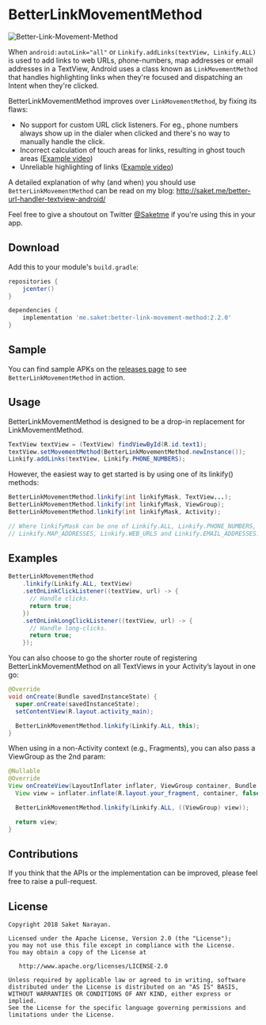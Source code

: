 # BetterLinkMovementMethod

![Better-Link-Movement-Method](https://github.com/Saketme/Better-Link-Movement-Method/blob/master/EXAMPLE.gif)

When `android:autoLink="all"` or `Linkify.addLinks(textView, Linkify.ALL)` is used to add links to web URLs, phone-numbers, map addresses or email addresses in a TextView, Android uses a class known as `LinkMovementMethod` that handles highlighting links when they're focused and dispatching an Intent when they're clicked.

BetterLinkMovementMethod improves over `LinkMovementMethod`, by fixing its flaws:

* No support for custom URL click listeners. For eg., phone numbers always show up in the dialer when clicked and there's no way to manually handle the click.
* Incorrect calculation of touch areas for links, resulting in ghost touch areas ([Example video](http://saket.me/wp-content/uploads/2016/09/Incorrect-touch-areas.mp4))
* Unreliable highlighting of links ([Example video](http://saket.me/wp-content/uploads/2016/09/Unreliable-highlighting.mp4))

A detailed explanation of why (and when) you should use `BetterLinkMovementMethod` can be read on my blog: http://saket.me/better-url-handler-textview-android/

Feel free to give a shoutout on Twitter [@Saketme](https://twitter.com/saketme) if you're using this in your app.

## Download

Add this to your module's `build.gradle`:

```gradle
repositories {
    jcenter()
}

dependencies {
    implementation 'me.saket:better-link-movement-method:2.2.0'
}
```

## Sample

You can find sample APKs on the [releases page](https://github.com/Saketme/Better-Link-Movement-Method/releases) to see `BetterLinkMovementMethod` in action.

## Usage

BetterLinkMovementMethod is designed to be a drop-in replacement for LinkMovementMethod.

```java
TextView textView = (TextView) findViewById(R.id.text1);
textView.setMovementMethod(BetterLinkMovementMethod.newInstance());
Linkify.addLinks(textView, Linkify.PHONE_NUMBERS);
```

However, the easiest way to get started is by using one of its linkify() methods:

```java
BetterLinkMovementMethod.linkify(int linkifyMask, TextView...);
BetterLinkMovementMethod.linkify(int linkifyMask, ViewGroup);
BetterLinkMovementMethod.linkify(int linkifyMask, Activity);

// Where linkifyMask can be one of Linkify.ALL, Linkify.PHONE_NUMBERS,
// Linkify.MAP_ADDRESSES, Linkify.WEB_URLS and Linkify.EMAIL_ADDRESSES.
```

## Examples

```java
BetterLinkMovementMethod
    .linkify(Linkify.ALL, textView)
    .setOnLinkClickListener((textView, url) -> {
      // Handle clicks.
      return true;
    })
    .setOnLinkLongClickListener((textView, url) -> {
      // Handle long-clicks.
      return true;
    });
```

You can also choose to go the shorter route of registering BetterLinkMovementMethod on all TextViews in your Activity’s layout in one go:

```java
@Override
void onCreate(Bundle savedInstanceState) {
  super.onCreate(savedInstanceState);
  setContentView(R.layout.activity_main);

  BetterLinkMovementMethod.linkify(Linkify.ALL, this);
}
```

When using in a non-Activity context (e.g., Fragments), you can also pass a ViewGroup as the 2nd param:

```java
@Nullable
@Override
View onCreateView(LayoutInflater inflater, ViewGroup container, Bundle savedInstanceState) {
  View view = inflater.inflate(R.layout.your_fragment, container, false);

  BetterLinkMovementMethod.linkify(Linkify.ALL, ((ViewGroup) view));

  return view;
}
```

## Contributions

If you think that the APIs or the implementation can be improved, please feel free to raise a pull-request.

## License

```
Copyright 2018 Saket Narayan.

Licensed under the Apache License, Version 2.0 (the "License");
you may not use this file except in compliance with the License.
You may obtain a copy of the License at

   http://www.apache.org/licenses/LICENSE-2.0

Unless required by applicable law or agreed to in writing, software
distributed under the License is distributed on an "AS IS" BASIS,
WITHOUT WARRANTIES OR CONDITIONS OF ANY KIND, either express or implied.
See the License for the specific language governing permissions and
limitations under the License.
```
